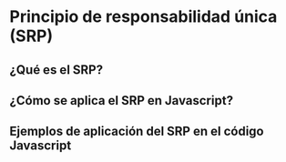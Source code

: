 # Principio de responsabilidad única (SRP)

## ¿Qué es el SRP?

## ¿Cómo se aplica el SRP en Javascript?

## Ejemplos de aplicación del SRP en el código Javascript
